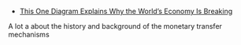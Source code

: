 * [This One Diagram Explains Why the World’s Economy Is Breaking](https://www.youtube.com/watch?v=3kyX2qTEztc "This One Diagram Explains Why the World’s Economy Is Breaking")

A lot a about the history and background of the monetary transfer mechanisms
